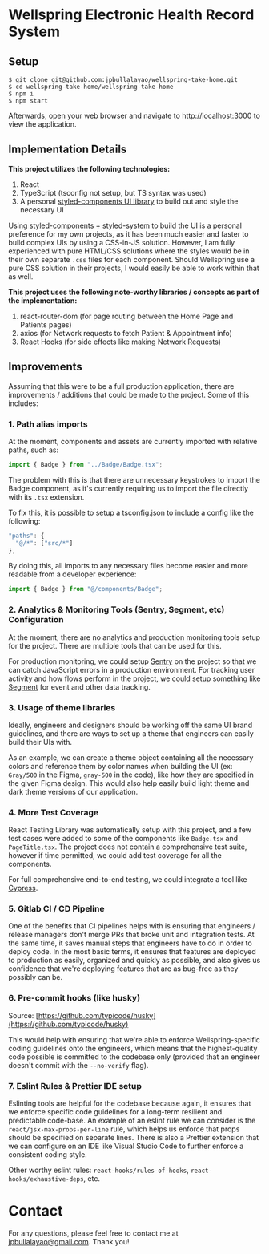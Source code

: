 # Wellspring Electronic Health Record System

## Setup

```
$ git clone git@github.com:jpbullalayao/wellspring-take-home.git
$ cd wellspring-take-home/wellspring-take-home
$ npm i
$ npm start
```

Afterwards, open your web browser and navigate to http://localhost:3000 to view the application.

## Implementation Details

**This project utilizes the following technologies:**

1. React
2. TypeScript (tsconfig not setup, but TS syntax was used)
3. A personal [styled-components UI library](https://github.com/jpbullalayao/ragna-lerna) to build out and style the necessary UI

Using [styled-components](https://styled-components.com) + [styled-system](https://github.com/styled-system/styled-system) to build the UI is a personal preference for my own projects, as it has been much easier and faster to build complex UIs by using a CSS-in-JS solution. However, I am fully experienced with pure HTML/CSS solutions where the styles would be in their own separate `.css` files for each component. Should Wellspring use a pure CSS solution in their projects, I would easily be able to work within that as well.

**This project uses the following note-worthy libraries / concepts as part of the implementation:**

1. react-router-dom (for page routing between the Home Page and Patients pages)
2. axios (for Network requests to fetch Patient & Appointment info)
3. React Hooks (for side effects like making Network Requests)

## Improvements

Assuming that this were to be a full production application, there are improvements / additions that could be made to the project. Some of this includes:

### 1. Path alias imports

At the moment, components and assets are currently imported with relative paths, such as:

```jsx
import { Badge } from "../Badge/Badge.tsx";
```

The problem with this is that there are unnecessary keystrokes to import the Badge component, as it's currently requiring us to import the file directly with its `.tsx` extension.

To fix this, it is possible to setup a tsconfig.json to include a config like the following:

```jsx
"paths": {
  "@/*": ["src/*"]
},
```

By doing this, all imports to any necessary files become easier and more readable from a developer experience:

```jsx
import { Badge } from "@/components/Badge";
```

### 2. Analytics & Monitoring Tools (Sentry, Segment, etc) Configuration

At the moment, there are no analytics and production monitoring tools setup for the project. There are multiple tools that can be used for this.

For production monitoring, we could setup [Sentry](https://sentry.io/) on the project so that we can catch JavaScript errors in a production environment. For tracking user activity and how flows perform in the project, we could setup something like [Segment](https://segment.com/) for event and other data tracking.

### 3. Usage of theme libraries

Ideally, engineers and designers should be working off the same UI brand guidelines, and there are ways to set up a theme that engineers can easily build their UIs with.

As an example, we can create a theme object containing all the necessary colors and reference them by color names when building the UI (ex: `Gray/500` in the Figma, `gray-500` in the code), like how they are specified in the given Figma design. This would also help easily build light theme and dark theme versions of our application.

### 4. More Test Coverage

React Testing Library was automatically setup with this project, and a few test cases were added to some of the components like `Badge.tsx` and `PageTitle.tsx`. The project does not contain a comprehensive test suite, however if time permitted, we could add test coverage for all the components.

For full comprehensive end-to-end testing, we could integrate a tool like [Cypress](https://www.cypress.io/).

### 5. Gitlab CI / CD Pipeline

One of the benefits that CI pipelines helps with is ensuring that engineers / release managers don't merge PRs that broke unit and integration tests. At the same time, it saves manual steps that engineers have to do in order to deploy code. In the most basic terms, it ensures that features are deployed to production as easily, organized and quickly as possible, and also gives us confidence that we're deploying features that are as bug-free as they possibly can be.

### 6. Pre-commit hooks (like husky)

Source: [https://github.com/typicode/husky](https://github.com/typicode/husky)

This would help with ensuring that we're able to enforce Wellspring-specific coding guidelines onto the engineers, which means that the highest-quality code possible is committed to the codebase only (provided that an engineer doesn't commit with the `--no-verify` flag).

### 7. Eslint Rules & Prettier IDE setup

Eslinting tools are helpful for the codebase because again, it ensures that we enforce specific code guidelines for a long-term resilient and predictable code-base. An example of an eslint rule we can consider is the `react/jsx-max-props-per-line` rule, which helps us enforce that props should be specified on separate lines. There is also a Prettier extension that we can configure on an IDE like Visual Studio Code to further enforce a consistent coding style.

Other worthy eslint rules: `react-hooks/rules-of-hooks`, `react-hooks/exhaustive-deps`, etc.

# Contact

For any questions, please feel free to contact me at jpbullalayao@gmail.com. Thank you!
